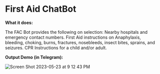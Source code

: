 # First Aid ChatBot

**What it does:**

The FAC Bot provides the following on selection: Nearby hospitals and emergency contact
numbers. First Aid instructions on Anaphylaxis, bleeding, choking, burns, fractures,
nosebleeds, insect bites, sprains, and seizures. CPR Instructions for a child and/or adult.

**Output Demo (in Telegram):**

![Screen Shot 2023-05-23 at 9 12 43 PM](https://github.com/aisha-sk/FirstAidChatBot/assets/85010415/770c78be-5eac-4a6e-aaef-40cebed7bea3)
